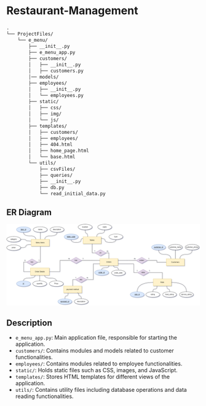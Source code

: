 # Restaurant-Management

```
.
└── ProjectFiles/
    └── e_menu/
        ├── __init__.py
        ├── e_menu_app.py
        ├── customers/
        │   ├── __init__.py
        │   ├── customers.py
        │── models/
        ├── employees/
        │   ├── __init__.py
        │   └── employees.py
        ├── static/
        │   ├── css/
        │   ├── img/
        │   └── js/
        ├── templates/
        │   ├── customers/
        │   ├── employees/
        │   ├── 404.html
        │   ├── home_page.html
        │   └── base.html
        └── utils/
            ├── csvFiles/
            ├── queries/
            ├── __init__.py
            ├── db.py
            └── read_initial_data.py

```

## ER Diagram
![ER Diagram](ER_diagram.png)
## Description

- `e_menu_app.py`: Main application file, responsible for starting the application.
- `customers/`: Contains modules and models related to customer functionalities.
- `employees/`: Contains modules related to employee functionalities.
- `static/`: Holds static files such as CSS, images, and JavaScript.
- `templates/`: Stores HTML templates for different views of the application.
- `utils/`: Contains utility files including database operations and data reading functionalities.
